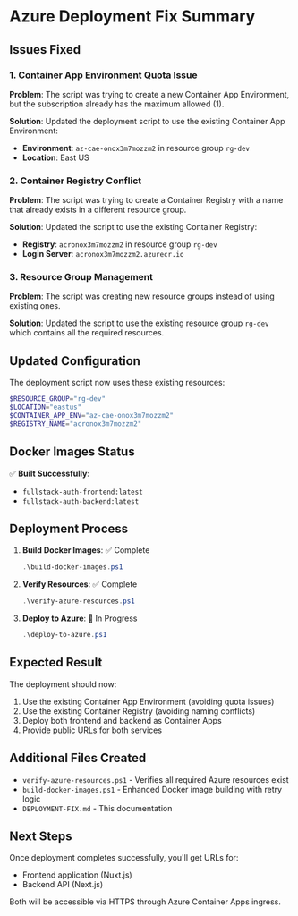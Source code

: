 # Azure Deployment Fix Summary

## Issues Fixed

### 1. Container App Environment Quota Issue
**Problem**: The script was trying to create a new Container App Environment, but the subscription already has the maximum allowed (1).

**Solution**: Updated the deployment script to use the existing Container App Environment:
- **Environment**: `az-cae-onox3m7mozzm2` in resource group `rg-dev`
- **Location**: East US

### 2. Container Registry Conflict
**Problem**: The script was trying to create a Container Registry with a name that already exists in a different resource group.

**Solution**: Updated the script to use the existing Container Registry:
- **Registry**: `acronox3m7mozzm2` in resource group `rg-dev`
- **Login Server**: `acronox3m7mozzm2.azurecr.io`

### 3. Resource Group Management
**Problem**: The script was creating new resource groups instead of using existing ones.

**Solution**: Updated the script to use the existing resource group `rg-dev` which contains all the required resources.

## Updated Configuration

The deployment script now uses these existing resources:

```powershell
$RESOURCE_GROUP="rg-dev"
$LOCATION="eastus"
$CONTAINER_APP_ENV="az-cae-onox3m7mozzm2"
$REGISTRY_NAME="acronox3m7mozzm2"
```

## Docker Images Status

✅ **Built Successfully**:
- `fullstack-auth-frontend:latest`
- `fullstack-auth-backend:latest`

## Deployment Process

1. **Build Docker Images**: ✅ Complete
   ```powershell
   .\build-docker-images.ps1
   ```

2. **Verify Resources**: ✅ Complete
   ```powershell
   .\verify-azure-resources.ps1
   ```

3. **Deploy to Azure**: 🚀 In Progress
   ```powershell
   .\deploy-to-azure.ps1
   ```

## Expected Result

The deployment should now:
1. Use the existing Container App Environment (avoiding quota issues)
2. Use the existing Container Registry (avoiding naming conflicts)  
3. Deploy both frontend and backend as Container Apps
4. Provide public URLs for both services

## Additional Files Created

- `verify-azure-resources.ps1` - Verifies all required Azure resources exist
- `build-docker-images.ps1` - Enhanced Docker image building with retry logic
- `DEPLOYMENT-FIX.md` - This documentation

## Next Steps

Once deployment completes successfully, you'll get URLs for:
- Frontend application (Nuxt.js)
- Backend API (Next.js)

Both will be accessible via HTTPS through Azure Container Apps ingress.
